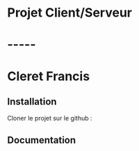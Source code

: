 # Projet Client/Serveur
# -----
# Cleret Francis


## Installation

Cloner le projet sur le github : 


## Documentation
